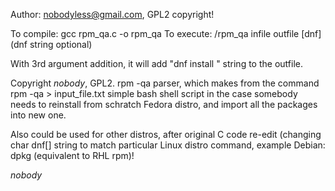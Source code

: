 Author: nobodyless@gmail.com, GPL2 copyright!

To compile: gcc rpm_qa.c -o rpm_qa
To execute: /rpm_qa infile outfile [dnf] (dnf string optional)

With 3rd argument addition, it will add "dnf install " string
to the outfile.

Copyright _nobody_, GPL2. rpm -qa parser, which makes from
the command rpm -qa > input_file.txt simple bash shell script
in the case somebody needs to reinstall from schratch Fedora
distro, and import all the packages into new one.

Also could be used for other distros, after original C code
re-edit (changing char dnf[] string to match particular Linux
distro command, example Debian: dpkg (equivalent to RHL rpm)!

_nobody_
